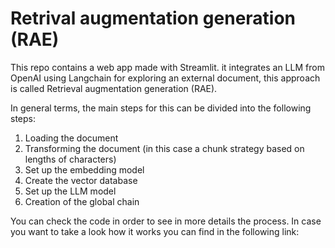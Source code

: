# Retrival augmentation generation (RAE)

This repo contains a web app made with Streamlit. it integrates an LLM from OpenAI using Langchain for exploring an external document, this approach is called Retrieval augmentation generation (RAE).

In general terms, the main steps for this  can be divided into the following steps: 
1) Loading the document
2) Transforming the document (in this case a chunk strategy based on lengths of characters)
3) Set up the embedding model
4) Create the vector database
5) Set up the LLM model
6) Creation of the global chain

 You can check the code in order to see in more details the process. In case you want to take a look how it works you can find in the following link: 
 
